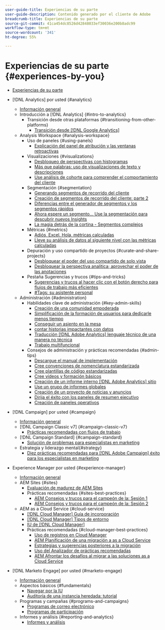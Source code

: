 ```yaml
---
user-guide-title: Experiencias de su parte
user-guide-description: Contenido generado por el cliente de Adobe
breadcrumb-title: Experiencias de su parte
source-git-commit: 41ca454dc8526d42848033ef30036e200b8adc99
workflow-type: tm+mt
source-wordcount: '341'
ht-degree: 55%

---
```



# Experiencias de su parte {#experiences-by-you}

+ [Experiencias de su parte](/help/overview.md)

+ [!DNL Analytics] por usted {#analytics}
   + [Información general](/help/analytics/overview.md)
   + Introducción a [!DNL Analytics] {#intro-to-analytics}
      + Transición desde otras plataformas {#transitioning-from-other-platforms}
         + [Transición desde [!DNL Google Analytics]](/help/analytics/intro-to-analytics/transitioning-from-other-platforms/transition-from-google-analytics.md)
   + Analysis Workspace {#analysis-workspace}
      + Uso de paneles {#using-panels}
         + [Explicación del panel de atribución y las ventanas retroactivas](/help/analytics/analysis-workspace/using-panels/understanding-adobe-analytics-attribution-panel-and-lookback-windows.md)
      + Visualizaciones {#visualizations}
         + [Desbloqueo de perspectivas con histogramas](/help/analytics/analysis-workspace/visualizations/unlocking-insights-with-histograms.md)
         + [Más que palabras: uso de visualizaciones de texto y descripciones](/help/analytics/analysis-workspace/visualizations/more-than-words-using-text-visualizations-and-descriptions.md)
         + [Use análisis de cohorte para comprender el comportamiento del cliente](/help/analytics/analysis-workspace/visualizations/use-cohort-analysis-to-understand-customer-behavior.md)
      + Segmentación {#segmentation}
         + [Generando segmentos de recorrido del cliente](/help/analytics/analysis-workspace/segmentation/building-customer-journey-segments.md)
         + [Creación de segmentos de recorrido del cliente: parte 2](/help/analytics/analysis-workspace/segmentation/building-customer-journey-segments-part-two.md)
         + [Diferencias entre el generador de segmentos y los segmentos rápidos](/help/analytics/analysis-workspace/segmentation/differences-between-the-segment-builder-and-quick-segments.md)
         + [Ahora espere un segmento... Use la segmentación para descubrir nuevos Insights](/help/analytics/analysis-workspace/segmentation/segmentation-to-discover-new-insights.md)
         + [La magia detrás de la cortina - Segmentos complejos](/help/analytics/analysis-workspace/segmentation/the-magic-behind-the-curtain-complex-segments.md)
      + Métricas {#metrics}
         + [Adiós, Excel. Hola, métricas calculadas](/help/analytics/analysis-workspace/metrics/goodbye-excel-hello-calculated-metrics.md)
         + [Lleve su análisis de datos al siguiente nivel con las métricas calculadas](../analytics/analysis-workspace/metrics/take-your-data-analysis-to-the-next-level-with-calculated-metrics.md)
      + Depuración y uso compartido de proyectos {#curate-and-share-projects}
         + [Desbloquear el poder del uso compartido de solo vista](/help/analytics/analysis-workspace/curate-and-share-projects/unlocking-the-power-of-view-only-sharing.md)
         + [Desbloquear la perspectiva analítica; aprovechar el poder de las anotaciones](../analytics/analysis-workspace/curate-and-share-projects/harnessing-the-power-of-annotations.md)
      + Pestaña Sugerencias y trucos {#tips-and-tricks}
         + [Sugerencias y trucos al hacer clic con el botón derecho para flujos de trabajo más eficientes](/help/analytics/analysis-workspace/tips-and-tricks/right-click-tips-and-tricks-for-more-efficient-workflows.md)
         + [#Tags: su asistente personal](/help/analytics/analysis-workspace/tips-and-tricks/tags-your-personal-assistant.md)
   + Administración {#administration}
      + Habilidades clave de administración {#key-admin-skills}
         + [Creación de una comunidad empoderada](/help/analytics/administration/key-admin-skills/empowered-community.md)
         + [Simplificación de la formación de usuarios para dedicarle menos tiempo](/help/analytics/administration/key-admin-skills/simplify-training-users.md)
         + [Conseguir un asiento en la mesa](/help/analytics/administration/key-admin-skills/gaining-a-seat-at-the-table.md)
         + [contar historias impactantes con datos](/help/analytics/administration/key-admin-skills/telling-impactful-stories-with-data.md)
         + [Traducción [!DNL Adobe Analytics] lenguaje técnico de una manera no técnica](/help/analytics/administration/key-admin-skills/translating-adobe-analytics-technical-language.md)
         + [Trabajo multifuncional](/help/analytics/administration/key-admin-skills/working-cross-functionally.md)
      + Consejos de administración y prácticas recomendadas {#admin-tips}
         + [Descargue el manual de implementación](/help/analytics/administration/admin-tips/download-the-adobe-analytics-implementation-playbook.md)
         + [Cree convenciones de nomenclatura estandarizada](/help/analytics/administration/admin-tips/create-standardized-naming-conventions.md)
         + [Cree plantillas de código estandarizadas](/help/analytics/administration/admin-tips/create-standardized-code-templates.md)
         + [Cree vídeos y formación básicos](/help/analytics/administration/admin-tips/create-basic-videos-and-training.md)
         + [Creación de un informe interno [!DNL Adobe Analytics] sitio](/help/analytics/administration/admin-tips/create-an-internal-adobe-analytics-site.md)
         + [Use un grupo de informes globales](/help/analytics/administration/admin-tips/use-a-global-report-suite.md)
         + [Creación de un proyecto de noticias y anuncios](/help/analytics/administration/admin-tips/create-a-news-and-announcements-project.md)
         + [Dirija el éxito con los paneles de resumen ejecutivo](/help/analytics/administration/admin-tips/driving-success-with-executive-summary-dashboards.md)
         + [Creación de paneles operativos](/help/analytics/administration/admin-tips/create-operational-dashboards.md)
+ [!DNL Campaign] por usted {#campaign}
   + [Información general](/help/campaign/overview.md)
   + [!DNL Campaign Classic v7] {#campaign-classic-v7}
      + [Prácticas recomendadas con flujos de trabajo](/help/campaign/ac-v7/workflow-best-practices-for-marketers.md)
   + [!DNL Campaign Standard] {#campaign-standard}
      + [Solución de problemas para especialistas en marketing](/help/campaign/acs/troubleshooting-for-marketers.md)
   + Estrategia y liderazgo mental{#strategy}
      + [Diez prácticas recomendadas para [!DNL Adobe Campaign] éxito para los especialistas en marketing](/help/campaign/10-best-practices-for-marketers.md)
+ Experience Manager por usted {#experience-manager}
   + [Información general](/help/experience-manager/overview.md)
   + AEM Sites {#sites}
      + [Evaluación de madurez de AEM Sites](/help/experience-manager/sites/expert-resources/maturity-assessment.md)
      + Prácticas recomendadas {#sites-best-practices}
         + [AEM Consejos y trucos para el campeón de la: Sesión 1](/help/experience-manager/sites/expert-resources/champion-tips-1.md)
         + [AEM Consejos y trucos para el campeón de la: Sesión 2](/help/experience-manager/sites/expert-resources/champion-tips-2.md)
   + AEM as a Cloud Service {#cloud-service}
      + [[!DNL Cloud Manager] Guía de incorporación](/help/experience-manager/cloud-service/expert-resources/aem-champions/onboarding-playbook.md)
      + [[!DNL Cloud Manager] Tipos de entorno](/help/experience-manager/cloud-service/expert-resources/aem-champions/environment-types.md)
      + [IU de [!DNL Cloud Manager]](/help/experience-manager/cloud-service/expert-resources/aem-champions/cloud-manager-ui.md)
      + Prácticas recomendadas {#cloud-manager-best-practices}
         + [Uso de registros en Cloud Manager](/help/experience-manager/cloud-service/expert-resources/aem-champions/cloud-manager-using-logs.md)
         + [AEM Planificación de una migración a as a Cloud Service](/help/experience-manager/cloud-service/expert-resources/aem-champions/migration.md)
         + [Estrategias y sugerencias posteriores a la migración](/help/experience-manager/cloud-service/expert-resources/aem-champions/post-migration.md)
         + [Uso del Analizador de prácticas recomendadas](/help/experience-manager/cloud-service/expert-resources/aem-champions/best-practice-analyzer.md)
         + [AEM Afrontar los desafíos al migrar a las soluciones as a Cloud Service](/help/experience-manager/cloud-service/expert-resources/aem-champions/migration-challenges.md)
+ [!DNL Marketo Engage] por usted {#marketo-engage}
   + [Información general](/help/marketo/overview.md)
   + Aspectos básicos {#fundamentals}
      + [Navegar por la IU](/help/marketo/fundamentals/ui-navigation.md)
      + [Auditoría de una instancia heredada: tutorial](https://experienceleague.adobe.com/docs/experiences-by-you/auditing-an-inherited-instance/overview.html)
   + Programas y campañas {#programs-and-campaigns}
      + [Programas de correo electrónico](/help/marketo/programs/email-programs.md)
      + [Programas de participación](/help/marketo/programs/engagement-programs.md)
   + Informes y análisis {#reporting-and-analytics}
      + [Informes y análisis](/help/marketo/reporting/reporting-and-analytics.md)

